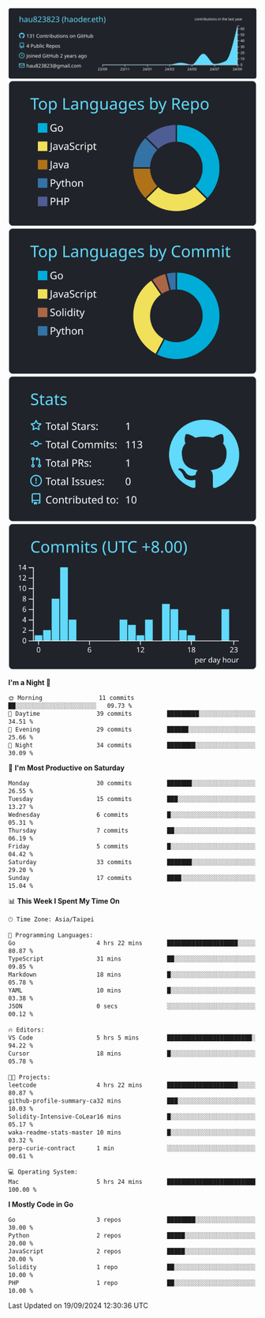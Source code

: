 [![](https://raw.githubusercontent.com/hau823823/hau823823/master/profile-summary-card-output/react/0-profile-details.svg)](https://github.com/vn7n24fzkq/github-profile-summary-cards)
[![](https://raw.githubusercontent.com/hau823823/hau823823/master/profile-summary-card-output/react/1-repos-per-language.svg)](https://github.com/vn7n24fzkq/github-profile-summary-cards) [![](https://raw.githubusercontent.com/hau823823/hau823823/master/profile-summary-card-output/react/2-most-commit-language.svg)](https://github.com/vn7n24fzkq/github-profile-summary-cards)
[![](https://raw.githubusercontent.com/hau823823/hau823823/master/profile-summary-card-output/react/3-stats.svg)](https://github.com/vn7n24fzkq/github-profile-summary-cards) [![](https://raw.githubusercontent.com/hau823823/hau823823/master/profile-summary-card-output/react/4-productive-time.svg)](https://github.com/vn7n24fzkq/github-profile-summary-cards)

<!--START_SECTION:waka-->
**I'm a Night 🦉** 

```text
🌞 Morning                11 commits          ██░░░░░░░░░░░░░░░░░░░░░░░   09.73 % 
🌆 Daytime                39 commits          █████████░░░░░░░░░░░░░░░░   34.51 % 
🌃 Evening                29 commits          ██████░░░░░░░░░░░░░░░░░░░   25.66 % 
🌙 Night                  34 commits          ████████░░░░░░░░░░░░░░░░░   30.09 % 
```
📅 **I'm Most Productive on Saturday** 

```text
Monday                   30 commits          ███████░░░░░░░░░░░░░░░░░░   26.55 % 
Tuesday                  15 commits          ███░░░░░░░░░░░░░░░░░░░░░░   13.27 % 
Wednesday                6 commits           █░░░░░░░░░░░░░░░░░░░░░░░░   05.31 % 
Thursday                 7 commits           ██░░░░░░░░░░░░░░░░░░░░░░░   06.19 % 
Friday                   5 commits           █░░░░░░░░░░░░░░░░░░░░░░░░   04.42 % 
Saturday                 33 commits          ███████░░░░░░░░░░░░░░░░░░   29.20 % 
Sunday                   17 commits          ████░░░░░░░░░░░░░░░░░░░░░   15.04 % 
```


📊 **This Week I Spent My Time On** 

```text
🕑︎ Time Zone: Asia/Taipei

💬 Programming Languages: 
Go                       4 hrs 22 mins       ████████████████████░░░░░   80.87 % 
TypeScript               31 mins             ██░░░░░░░░░░░░░░░░░░░░░░░   09.85 % 
Markdown                 18 mins             █░░░░░░░░░░░░░░░░░░░░░░░░   05.78 % 
YAML                     10 mins             █░░░░░░░░░░░░░░░░░░░░░░░░   03.38 % 
JSON                     0 secs              ░░░░░░░░░░░░░░░░░░░░░░░░░   00.12 % 

🔥 Editors: 
VS Code                  5 hrs 5 mins        ████████████████████████░   94.22 % 
Cursor                   18 mins             █░░░░░░░░░░░░░░░░░░░░░░░░   05.78 % 

🐱‍💻 Projects: 
leetcode                 4 hrs 22 mins       ████████████████████░░░░░   80.87 % 
github-profile-summary-ca32 mins             ███░░░░░░░░░░░░░░░░░░░░░░   10.03 % 
Solidity-Intensive-CoLear16 mins             █░░░░░░░░░░░░░░░░░░░░░░░░   05.17 % 
waka-readme-stats-master 10 mins             █░░░░░░░░░░░░░░░░░░░░░░░░   03.32 % 
perp-curie-contract      1 min               ░░░░░░░░░░░░░░░░░░░░░░░░░   00.61 % 

💻 Operating System: 
Mac                      5 hrs 24 mins       █████████████████████████   100.00 % 
```

**I Mostly Code in Go** 

```text
Go                       3 repos             ████████░░░░░░░░░░░░░░░░░   30.00 % 
Python                   2 repos             █████░░░░░░░░░░░░░░░░░░░░   20.00 % 
JavaScript               2 repos             █████░░░░░░░░░░░░░░░░░░░░   20.00 % 
Solidity                 1 repo              ██░░░░░░░░░░░░░░░░░░░░░░░   10.00 % 
PHP                      1 repo              ██░░░░░░░░░░░░░░░░░░░░░░░   10.00 % 
```




 Last Updated on 19/09/2024 12:30:36 UTC
<!--END_SECTION:waka-->
